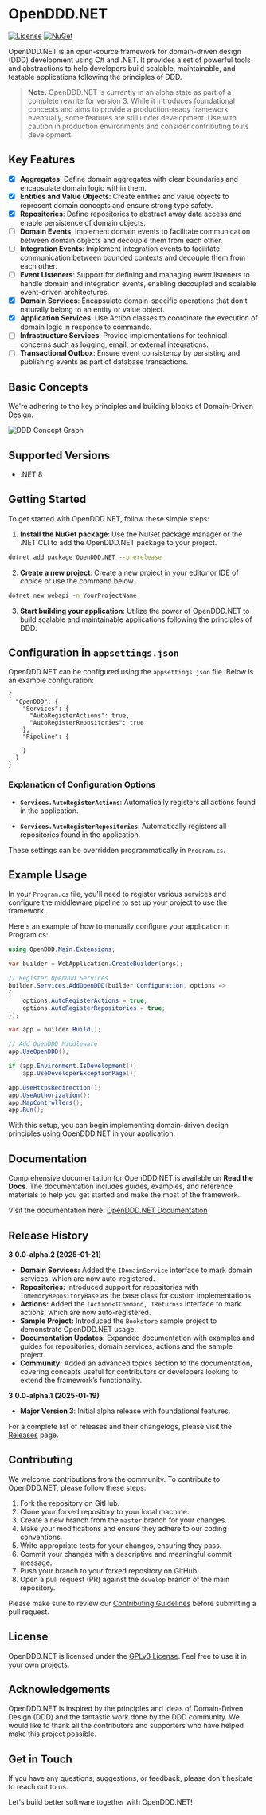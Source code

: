 # OpenDDD.NET

[![License](https://img.shields.io/badge/License-GPLv3-blue.svg)](https://www.gnu.org/licenses/gpl-3.0.html)
[![NuGet](https://img.shields.io/nuget/v/OpenDDD.NET.svg)](https://www.nuget.org/packages/OpenDDD.NET/)

OpenDDD.NET is an open-source framework for domain-driven design (DDD) development using C# and .NET. It provides a set of powerful tools and abstractions to help developers build scalable, maintainable, and testable applications following the principles of DDD.

> **Note:** OpenDDD.NET is currently in an alpha state as part of a complete rewrite for version 3. While it introduces foundational concepts and aims to provide a production-ready framework eventually, some features are still under development. Use with caution in production environments and consider contributing to its development.

## Key Features

- [x] **Aggregates**: Define domain aggregates with clear boundaries and encapsulate domain logic within them.
- [x] **Entities and Value Objects**: Create entities and value objects to represent domain concepts and ensure strong type safety.
- [x] **Repositories**: Define repositories to abstract away data access and enable persistence of domain objects.
- [ ] **Domain Events**: Implement domain events to facilitate communication between domain objects and decouple them from each other.
- [ ] **Integration Events**: Implement integration events to facilitate communication between bounded contexts and decouple them from each other.
- [ ] **Event Listeners**: Support for defining and managing event listeners to handle domain and integration events, enabling decoupled and scalable event-driven architectures.
- [x] **Domain Services**: Encapsulate domain-specific operations that don’t naturally belong to an entity or value object.
- [x] **Application Services**: Use Action classes to coordinate the execution of domain logic in response to commands.
- [ ] **Infrastructure Services**: Provide implementations for technical concerns such as logging, email, or external integrations.
- [ ] **Transactional Outbox**: Ensure event consistency by persisting and publishing events as part of database transactions.

## Basic Concepts

We're adhering to the key principles and building blocks of Domain-Driven Design.

![DDD Concept Graph](https://github.com/runemalm/OpenDDD.NET/blob/develop/ddd-graph.png)

## Supported Versions

- .NET 8

## Getting Started

To get started with OpenDDD.NET, follow these simple steps:

1. **Install the NuGet package**: Use the NuGet package manager or the .NET CLI to add the OpenDDD.NET package to your project.

```bash
dotnet add package OpenDDD.NET --prerelease
```

2. **Create a new project**: Create a new project in your editor or IDE of choice or use the command below.

```bash
dotnet new webapi -n YourProjectName
```

3. **Start building your application**: Utilize the power of OpenDDD.NET to build scalable and maintainable applications following the principles of DDD.

## Configuration in `appsettings.json`

OpenDDD.NET can be configured using the `appsettings.json` file. Below is an example configuration:

```
{
  "OpenDDD": {
    "Services": {
      "AutoRegisterActions": true,
      "AutoRegisterRepositories": true
    },
    "Pipeline": {
      
    }
  }
}
```

### Explanation of Configuration Options

-   **`Services.AutoRegisterActions`**: Automatically registers all actions found in the application.
    
-   **`Services.AutoRegisterRepositories`**: Automatically registers all repositories found in the application.
    

These settings can be overridden programmatically in `Program.cs`.

## Example Usage

In your `Program.cs` file, you'll need to register various services and configure the middleware pipeline to set up your project to use the framework.

Here's an example of how to manually configure your application in Program.cs:

```csharp
using OpenDDD.Main.Extensions;

var builder = WebApplication.CreateBuilder(args);

// Register OpenDDD Services
builder.Services.AddOpenDDD(builder.Configuration, options =>
{
    options.AutoRegisterActions = true;
    options.AutoRegisterRepositories = true;
});

var app = builder.Build();

// Add OpenDDD Middleware
app.UseOpenDDD();

if (app.Environment.IsDevelopment())
    app.UseDeveloperExceptionPage();

app.UseHttpsRedirection();
app.UseAuthorization();
app.MapControllers();
app.Run();
```

With this setup, you can begin implementing domain-driven design principles using OpenDDD.NET in your application.

## Documentation

Comprehensive documentation for OpenDDD.NET is available on **Read the Docs**. The documentation includes guides, examples, and reference materials to help you get started and make the most of the framework.

Visit the documentation here: [OpenDDD.NET Documentation](https://opendddnet.readthedocs.io/)

## Release History

**3.0.0-alpha.2 (2025-01-21)**

- **Domain Services:** Added the `IDomainService` interface to mark domain services, which are now auto-registered.
- **Repositories:** Introduced support for repositories with `InMemoryRepositoryBase` as the base class for custom implementations.
- **Actions:** Added the `IAction<TCommand, TReturns>` interface to mark actions, which are now auto-registered.
- **Sample Project:** Introduced the `Bookstore` sample project to demonstrate OpenDDD.NET usage.
- **Documentation Updates:** Expanded documentation with examples and guides for repositories, domain services, actions and the sample project.
- **Community:** Added an advanced topics section to the documentation, covering concepts useful for contributors or developers looking to extend the framework’s functionality.

**3.0.0-alpha.1 (2025-01-19)**

- **Major Version 3**: Initial alpha release with foundational features.

For a complete list of releases and their changelogs, please visit the [Releases](https://github.com/runemalm/OpenDDD.NET/releases) page.

## Contributing

We welcome contributions from the community. To contribute to OpenDDD.NET, please follow these steps:

1. Fork the repository on GitHub.
2. Clone your forked repository to your local machine.
3. Create a new branch from the `master` branch for your changes.
4. Make your modifications and ensure they adhere to our coding conventions.
5. Write appropriate tests for your changes, ensuring they pass.
6. Commit your changes with a descriptive and meaningful commit message.
7. Push your branch to your forked repository on GitHub.
8. Open a pull request (PR) against the `develop` branch of the main repository.

Please make sure to review our [Contributing Guidelines](https://github.com/runemalm/OpenDDD.NET/blob/master/CONTRIBUTING.md) before submitting a pull request.

## License

OpenDDD.NET is licensed under the [GPLv3 License](https://www.gnu.org/licenses/gpl-3.0.html). Feel free to use it in your own projects.

## Acknowledgements

OpenDDD.NET is inspired by the principles and ideas of Domain-Driven Design (DDD) and the fantastic work done by the DDD community. We would like to thank all the contributors and supporters who have helped make this project possible.

## Get in Touch

If you have any questions, suggestions, or feedback, please don't hesitate to reach out to us.

Let's build better software together with OpenDDD.NET!
